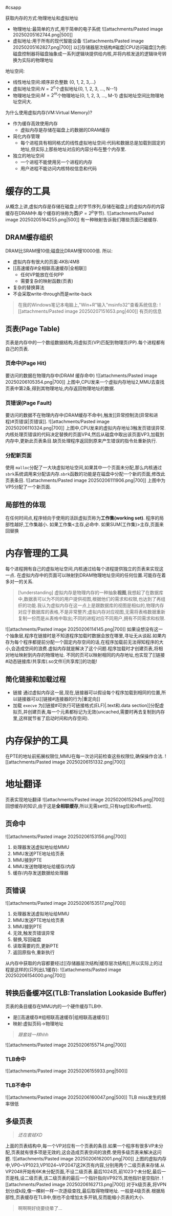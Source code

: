 #csapp 

获取内存的方式:物理地址和虚拟地址
- 物理地址:最简单的方式,用于简单的电子系统
	![[attachments/Pasted image 20250205162744.png|500]]
- 虚拟地址:用于所有的现代智能设备
	![[attachments/Pasted image 20250205162827.png|700]]
	以[[存储器层次结构#磁盘|CPU访问磁盘]]为例:磁盘控制器将磁盘抽象成一系列逻辑块提供给内核,并将内核发送的逻辑块号转换为实际的物理地址

地址空间:
- 线性地址空间:顺序非负整数 {0, 1, 2, 3,...}
- 虚拟地址空间:$N=2^n$个虚拟地址{0, 1, 2, 3, ..., N--1}
- 物理地址空间:$M=2^m$个物理地址{0, 1, 2, 3, ..., M-1}
虚拟地址空间比物理地址空间大.

为什么使用虚拟内存(VM:Virtual Memory)?
- 作为缓存高效使用内存
	- 虚拟内存是存储在磁盘上的数据的DRAM缓存
- 简化内存管理
	- 每个进程具有相同格式的线性虚拟地址空间:代码和数据总是加载到固定的地址,但实际上那些地址对应的内容分布在整个内存里.
- 独立的地址空间
	- 一个进程不能使用另一个进程的内存
	- 用户进程不能访问内核特权信息和代码

# 缓存的工具
从概念上讲,虚拟内存是存储在磁盘上的字节序列,存储在磁盘上的虚拟内存的内容缓存在DRAM中.每个缓存的块称为**页**($P=2^p$字节).
![[attachments/Pasted image 20250205164255.png|500]]
有一种映射告诉我们哪些页面已被缓存.
## DRAM缓存组织
DRAM比SRAM慢10倍;磁盘比DRAM慢10000倍.
所以:
- 虚拟内存有很大的页面:4KB/4MB
- [[高速缓存#全相联高速缓存|全相联]]
	- 任何VP能放在任何PP
	- 需要复杂的映射函数(页表)
- 复杂的替换算法
- 不会采取write-through而是write-back

> 在我的Windows笔记本电脑上,"Win+R"输入"msinfo32"查看系统信息:
> ![[attachments/Pasted image 20250207151653.png|400]]
> 有页的信息


## 页表(Page Table)
页表是内存中的一个数组数据结构,将虚拟页(VP)匹配到物理页(PP).每个进程都有自己的页表.
### 页命中(Page Hit)
要访问的数据在物理内存中(DRAM 缓存命中)
![[attachments/Pasted image 20250206105354.png|700]]
上图中,CPU发来一个虚拟内存地址2,MMU去查找页表中第2条,得到其物理地址,内存返回物理地址的数据.

### 页错误(Page Fault)
要访问的数据不在物理内存中(DRAM缓存不命中),触发[[异常控制流(异常和进程)#页错误|页错误]].
![[attachments/Pasted image 20250206110324.png|700]]
上图中,CPU发来的虚拟内存地址3触发页错误异常.内核处理页错误的代码决定替换的页面VP4,然后从磁盘中取出该页面VP3,加载到内存中,更新此页表条目.缺页处理程序返回到原来产生错误的指令处重新执行.

### 分配新页面
使用 `malloc`分配了一大块虚拟地址空间,如果其中一个页面未分配,那么内核通过 `sbrk`系统调用来分配该内存.`sbrk`函数的功能是在磁盘中分配一个新的页面,修改此页表条目.
![[attachments/Pasted image 20250206111906.png|700]]
上图中为VP5分配了一个新页面.

## 局部性的体现
在任何时间点,程序倾向于使用的活跃虚拟页称为**工作集(working set)**.
程序的局部性越好,工作集越小.
如果工作集<主存,必命中.
如果SUM(工作集)>主存,页面来回替换

# 内存管理的工具
每个进程拥有自己的虚拟地址空间,内核通过给每个进程提供独立的页表来实现这一点.
在虚拟内存中的页面可以映射到DRAM物理地址空间的任何位置.可能存在着多对一的关系.

> [!understanding]
> 虚拟内存是物理内存的一种抽象**视图**,我想起了在数据库中,数据表可以为不同的用户提供视图,根据他们的需求和权限,也达到了再组织的功能.我认为虚拟内存在这一点上是跟数据库的视图是相似的,物理内存对应于数据库的表格,不是非常整齐;虚拟内存对应视图,无需将表格数据重新复制一份而是从表格中取出;不同的进程对应不同用户,拥有不同需求和权限.

![[attachments/Pasted image 20250206114145.png|700]]
如果设想没有这一个抽象层,程序在链接时是不知道程序加载时数据会放在哪里,寻址无从谈起.如果内存为每个程序都提前分配一个固定内存空间的话,在程序加载前无法得知程序的大小,会造成空间的浪费.虚拟内存就是解决了这个问题.程序加载时才创建页表,将相对地址映射到内存的物理地址.
不同的页可以映射相同的内存地址,也实现了[[链接#动态链接库/共享库(.so文件)|共享库]]的功能!
## 简化链接和加载过程
- 链接
	通过虚拟内存这一层,现在,链接器可以假设每个程序加载到相同的位置,所以链接器可以[[链接#连接器的行为|重定向]]
- 加载
	`execve` 为[[链接#可执行可链接格式(ELF)|.text和.data section]]分配虚拟页,并创建页表,每一个元素都标记为无效(uncached,需要时再去复制到内存里,这样就节省了启动时间和内存空间).

# 内存保护的工具
在PTE的地址前拓展权限位,MMU在每一次访问前检查这些权限位,确保操作合法.
![[attachments/Pasted image 20250206151332.png|700]]

# 地址翻译
页表实现地址翻译
![[attachments/Pasted image 20250206152945.png|700]]
回想缓存的知识,由于这是**全相联缓存**,所以无需set位,只有tag位和offset位.
## 页命中
![[attachments/Pasted image 20250206153156.png|700]]
1. 处理器发送虚拟地址给MMU
2. MMU发送PTE地址给页表
3. MMU接到PTE
4. MMU发送物理地址给缓存/内存
5. 缓存/内存发送数据给处理器
## 页错误
![[attachments/Pasted image 20250206153517.png|700]]
1. 处理器发送虚拟地址给MMU
2. MMU发送PTE地址给页表
3. MMU接到PTE
4. 无效,触发页错误异常
5. 替换,写回磁盘
6. 读取需要的页,更新PTE
7. 返回原指令,重新执行

从内存中获取的内容都要经过[[存储器层次结构|缓存层次结构]],所以实际上的过程是这样的(只列出L1缓存):
![[attachments/Pasted image 20250206154000.png|700]]

## 转换后备缓冲区(TLB:Translation Lookaside Buffer)
页表的条目缓存在MMU内的一个硬件缓存TLB中.
- 是[[高速缓存#组相联高速缓存|组相联高速缓存]]
- 映射:虚拟页码->物理地址
> *跟套娃一样hhh*


![[attachments/Pasted image 20250206155714.png|700]]
### TLB命中
![[attachments/Pasted image 20250206155933.png|500]]
### TLB不命中
![[attachments/Pasted image 20250206160047.png|500]]
TLB miss发生的频率很低

## 多级页表
> *还在套娃XD*

上面的页表结构中,每一个VP对应有一个页表的条目.如果一个程序有很多VP未分配,页表就有很多项是无效的,这会造成页表空间的浪费.使用多级页表来解决这问题.
![[attachments/Pasted image 20250206162001.png|700]]
上图的虚拟内存中,VP0~VP1023,VP1024~VP2047这2K页有内容,分别用两个二级页表来存储.从VP2048开始有6K未分配页面,不设二级页表.最后1024页,前1023个未分配,最后一页是栈,设二级页表,该二级页表的最后一个指针指向VP9215,其他指针是空指针.
![[attachments/Pasted image 20250206162713.png|700]]
对于k级页表,将VPN划分成k段,像一棵树一样一次逐级查找,最后取得物理地址.
一般是4级页表.根据局部性,页表缓存在TLB中,倒也不会增加太多开销,反而能缩小页表的大小.

> 啊啊啊好绕要绕晕了...
